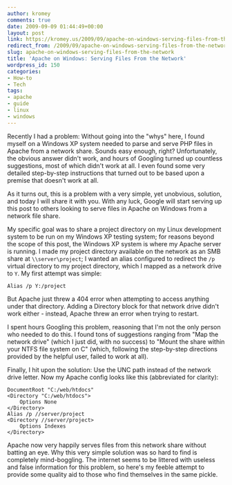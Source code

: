 ```yaml
---
author: kromey
comments: true
date: 2009-09-09 01:44:49+00:00
layout: post
link: https://kromey.us/2009/09/apache-on-windows-serving-files-from-the-network-150.html
redirect_from: /2009/09/apache-on-windows-serving-files-from-the-network-150.html
slug: apache-on-windows-serving-files-from-the-network
title: 'Apache on Windows: Serving Files From the Network'
wordpress_id: 150
categories:
- How-to
- Tech
tags:
- apache
- guide
- linux
- windows
---
```


Recently I had a problem: Without going into the "whys" here, I found myself on a Windows XP system needed to parse and serve PHP files in Apache from a network share. Sounds easy enough, right? Unfortunately, the obvious answer didn't work, and hours of Googling turned up countless suggestions, most of which didn't work at all. I even found some very detailed step-by-step instructions that turned out to be based upon a premise that doesn't work at all.

As it turns out, this is a problem with a very simple, yet unobvious, solution, and today I will share it with you. With any luck, Google will start serving up this post to others looking to serve files in Apache on Windows from a network file share.

My specific goal was to share a project directory on my Linux development system to be run on my Windows XP testing system; for reasons beyond the scope of this post, the Windows XP system is where my Apache server is running. I made my project directory available on the network as an SMB share at `\\server\project`; I wanted an alias configured to redirect the `/p` virtual directory to my project directory, which I mapped as a network drive to `Y`. My first attempt was simple:

    
    Alias /p Y:/project


But Apache just threw a 404 error when attempting to access anything under that directory. Adding a Directory block for that network drive didn't work either - instead, Apache threw an error when trying to restart.

I spent hours Googling this problem, reasoning that I'm not the only person who needed to do this. I found tons of suggestions ranging from "Map the network drive" (which I just did, with no success) to "Mount the share within your NTFS file system on C" (which, following the step-by-step directions provided by the helpful user, failed to work at all).

Finally, I hit upon the solution: Use the UNC path instead of the network drive letter. Now my Apache config looks like this (abbreviated for clarity):

    
    DocumentRoot "C:/web/htdocs"
    <Directory "C:/web/htdocs">
        Options None
    </Directory>
    Alias /p //server/project
    <Directory //server/project>
        Options Indexes
    </Directory>


Apache now very happily serves files from this network share without batting an eye. Why this very simple solution was so hard to find is completely mind-boggling. The internet seems to be littered with useless and false information for this problem, so here's my feeble attempt to provide some quality aid to those who find themselves in the same pickle.
